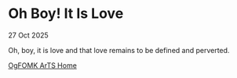 # Oh Boy! It Is Love
27 Oct 2025

Oh, boy, it is love and that love remains to be defined and perverted.

[OgFOMK ArTS Home](https://ogfomk.com)
